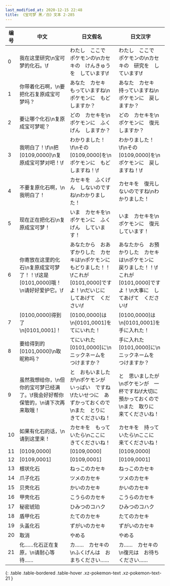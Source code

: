 ```yaml
---
last_modified_at: 2020-12-15 22:48
title: 《宝可梦 黑／白》文本 2-285
---
```

| 编号 | 中文 | 日文假名 | 日文汉字 |
| ---- | ---- | ---- | --- |
| 0 | 我在这里研究\n宝可梦的化石。\f | わたし　ここで　ポケモンの\nカセキの　けんきゅうを　しています\f | わたし　ここで　ポケモンの\nカセキの　研究を　しています\f |
| 1 | 你带着化石啊，\n要把化石复原成宝可梦吗？ | あなた　カセキ　もっていますね\nポケモンに　もどしますか？ | あなた　カセキ　持っていますね\nポケモンに　戻しますか？ |
| 2 | 要让哪个化石\n复原成宝可梦呢？ | どの　カセキを\nポケモンに　ふくげん　しますか？ | どの　カセキを\nポケモンに　復元しますか？ |
| 3 | 我明白了！\f\n把[0109,0000]\n复原成宝可梦对吧！\f | わかりました！\f\nその　[0109,0000]を\nポケモンに　もどしますね！\f | わかりました！\f\nその　[0109,0000]を\nポケモンに　戻しますね！\f |
| 4 | 不要复原化石啊，\n我明白了！ | カセキを　ふくげん　しないのですね\nわかりました！ | カセキを　復元しないのですね\nわかりました！ |
| 5 | 现在正在把化石\n复原成宝可梦！ | いま　カセキを\nポケモンに　ふくげん　しています！ | いま　カセキを\nポケモンに　復元　しています！ |
| 6 | 你寄放在这里的化石\n复原成宝可梦了！！\f这是[0101,0000]哦！\n请好好爱护它。\f | あなたから　おあずかりした　カセキは\nポケモンに　もどりました！！\fこれが　[0101,0000]ですよ！\nだいじに　してあげて　ください\f | あなたから　お預かりした　カセキは\nポケモンに　戻りました！！\fこれが　[0101,0000]ですよ！\n大事に　してあげて　ください\f |
| 7 | [0100,0000]得到了\n[0101,0001]！ | [0100,0000]は\n[0101,0001]を　てにいれた！ | [0100,0000]は\n[0101,0001]を　手に入れた！ |
| 8 | 要给得到的[0101,0000]\n取昵称吗？ | てにいれた　[0101,0000]に\nニックネームを　つけますか？ | 手に入れた　[0101,0000]に\nニックネームを　つけますか？ |
| 9 | 虽然我想给你，\n但你的宝可梦已经满了。\f我会好好帮你保管的，\n请下次再来取哦！ | と　おもいましたが\nポケモンが　いっぱい　ですね\fたいせつに　あずかっておくので\nまた　とりに　きてくださいね！ | と　思いましたが\nポケモンが　一杯ですね\f大切に　預かっておくので\nまた　取りに　来てくださいね！ |
| 10 | 如果有化石的话，\n请到这里来！ | カセキを　もっていたら\nここに　きてくださいね！ | カセキを　持っていたら\nここに　来てくださいね！ |
| 11 | [0109,0000] | [0109,0000] | [0109,0000] |
| 12 | [0109,0001] | [0109,0001] | [0109,0001] |
| 13 | 根状化石 | ねっこのカセキ | ねっこのカセキ |
| 14 | 爪子化石 | ツメのカセキ | ツメのカセキ |
| 15 | 贝壳化石 | かいのカセキ | かいのカセキ |
| 16 | 甲壳化石 | こうらのカセキ | こうらのカセキ |
| 17 | 秘密琥珀 | ひみつのコハク | ひみつのコハク |
| 18 | 盾甲化石 | たてのカセキ | たてのカセキ |
| 19 | 头盖化石 | ずがいのカセキ | ずがいのカセキ |
| 20 | 取消 | やめる | やめる |
| 21 | 化……化石正在复原，\n请耐心等待…… | カ……　カセキの\nふくげんは　おまちください…… | カ……　カセキの\n復元は　お待ちください…… |
{: .table .table-bordered .table-hover .xz-pokemon-text .xz-pokemon-text-21 }